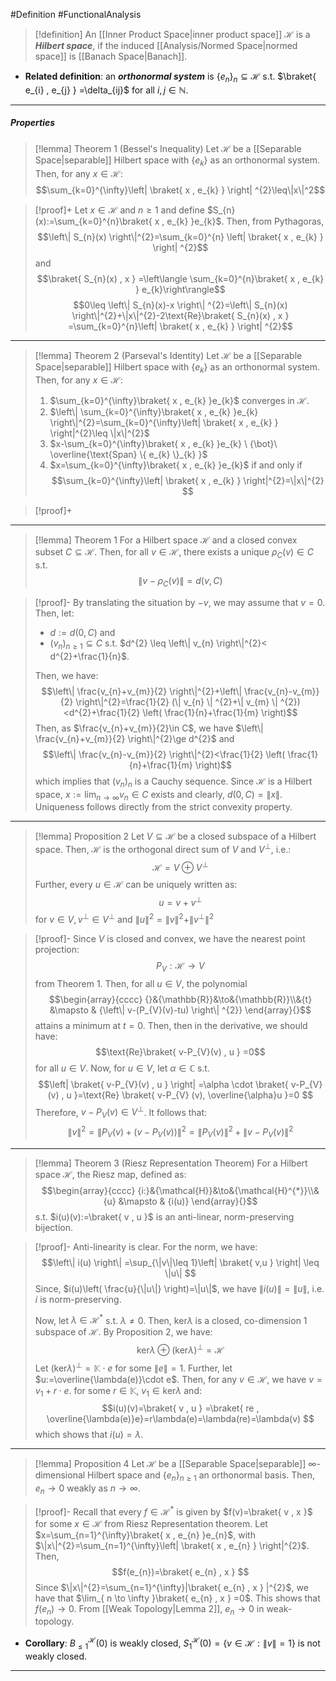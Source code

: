 #Definition #FunctionalAnalysis 
> [!definition]
> An [[Inner Product Space|inner product space]] $\mathcal{H}$ is a ***Hilbert space***, if the induced [[Analysis/Normed Space|normed space]] is [[Banach Space|Banach]].
- **Related definition**: an ***orthonormal system*** is $\{ e_{n} \}_{n}\subseteq \mathcal{H}$ s.t. $\braket{ e_{i} , e_{j} } =\delta_{ij}$ for all $i,j\in \mathbb{N}$.
---
##### Properties
> [!lemma] Theorem 1 (Bessel's Inequality)
> Let $\mathcal{H}$ be a [[Separable Space|separable]] Hilbert space with $\{ e_{k} \}$ as an orthonormal system. Then, for any $x\in \mathcal{H}$: 
$$\sum_{k=0}^{\infty}\left| \braket{ x , e_{k} }  \right| ^{2}\leq\|x\|^2$$

> [!proof]+
> Let $x\in \mathcal{H}$ and $n\geq 1$ and define $S_{n}(x):=\sum_{k=0}^{n}\braket{ x , e_{k} }e_{k}$. Then, from Pythagoras, $$\left\| S_{n}(x) \right\|^{2}=\sum_{k=0}^{n} \left| \braket{ x , e_{k} }  \right| ^{2}$$and $$\braket{ S_{n}(x) , x } =\left\langle \sum_{k=0}^{n}\braket{ x , e_{k} } e_{k}\right\rangle$$$$0\leq \left\| S_{n}(x)-x \right\| ^{2}=\left\| S_{n}(x) \right\|^{2}+\|x\|^{2}-2\text{Re}\braket{ S_{n}(x) , x }  =\sum_{k=0}^{n}\left| \braket{ x , e_{k} }  \right| ^{2}$$
---
> [!lemma] Theorem 2 (Parseval's Identity)
> Let $\mathcal{H}$ be a [[Separable Space|separable]] Hilbert space with $\{ e_{k} \}$ as an orthonormal system. Then, for any $x\in \mathcal{H}$:
> 1. $\sum_{k=0}^{\infty}\braket{ x , e_{k} }e_{k}$ converges in $\mathcal{H}$.
> 2. $\left\| \sum_{k=0}^{\infty}\braket{ x , e_{k} }e_{k} \right\|^{2}=\sum_{k=0}^{\infty}\left| \braket{ x , e_{k} } \right|^{2}\leq \|x\|^{2}$
> 3. $x-\sum_{k=0}^{\infty}\braket{ x , e_{k} }e_{k} \ {\bot}\ \overline{\text{Span} \{ e_{k} \}_{k}  }$
> 4. $x=\sum_{k=0}^{\infty}\braket{ x , e_{k} }e_{k}$ if and only if $$\sum_{k=0}^{\infty}\left| \braket{ x , e_{k} }  \right|^{2}=\|x\|^{2} $$

> [!proof]+
---
> [!lemma] Theorem 1
> For a Hilbert space $\mathcal{H}$ and a closed convex subset $C\subseteq \mathcal{H}$. Then, for all $v\in \mathcal{H}$, there exists a unique $\rho_{C}(v)\in C$ s.t.
> $$\|v-\rho_{C}(v)\|=d(v,C)$$

> [!proof]-
> By translating the situation by $-v$, we may assume that $v=0$. Then, let:
> - $d:=d(0,C)$ and
> - $(v_{n})_{n\geq 1}\subseteq C$ s.t. $d^{2} \leq \left\| v_{n} \right\|^{2}< d^{2}+\frac{1}{n}$.
>   
> Then, we have: $$\left\| \frac{v_{n}+v_{m}}{2} \right\|^{2}+\left\| \frac{v_{n}-v_{m}}{2} \right\|^{2}=\frac{1}{2} (\| v_{n} \| ^{2}+\|  v_{m} \| ^{2})  <d^{2}+\frac{1}{2} \left( \frac{1}{n}+\frac{1}{m} \right)$$ Then, as $\frac{v_{n}+v_{m}}{2}\in C$, we have $\left\| \frac{v_{n}+v_{m}}{2} \right\|^{2}\ge d^{2}$ and $$\left\| \frac{v_{n}-v_{m}}{2} \right\|^{2}<\frac{1}{2} \left( \frac{1}{n}+\frac{1}{m} \right)$$ which implies that $(v_{n})_{n}$ is a Cauchy sequence. Since $\mathcal{H}$ is a Hilbert space, $x:=\lim_{ n \to \infty }v_{n}\in C$ exists and clearly, $d(0,C)=\|x\|$. Uniqueness follows directly from the strict convexity property.

---
> [!lemma] Proposition 2
> Let $V \subseteq \mathcal{H}$ be a closed subspace of a Hilbert space.  Then, $\mathcal{H}$ is the orthogonal direct sum of $V$ and $V^{\bot}$, i.e.: $$\mathcal{H}= V \oplus V^{\bot}$$
> Further, every $u\in \mathcal{H}$ can be uniquely written as: $$u=v+v^{\bot}$$for $v\in V,v^{\bot}\in V^{\bot}$ and $\|u\|^{2}=\|v\|^{2}+\|v^{\bot}\|^2$

>[!proof]-
>Since $V$ is closed and convex, we have the nearest point projection: $$P_{V}:\mathcal{H} \to V$$from Theorem 1.  Then, for all $u\in V$, the polynomial $$\begin{array}{cccc} {}&{\mathbb{R}}&\to&{\mathbb{R}}\\&{t} &\mapsto & {\left\| v-(P_{V}(v)-tu) \right\| ^{2}} \end{array}{}$$attains a minimum at $t=0$. Then, then in the derivative, we should have: $$\text{Re}\braket{ v-P_{V}(v) , u } =0$$for all $u\in V$. Now, for $u\in V$, let $\alpha\in \mathbb{C}$ s.t. $$\left| \braket{ v-P_{V}(v) , u }  \right| =\alpha \cdot \braket{ v-P_{V}(v) , u }=\text{Re} \braket{ v-P_{V} (v), \overline{\alpha}u }=0  $$Therefore, $v-P_{V}(v)\in V^{\bot}$. It follows that: $$\|v\|^2=\left\| P_{V}(v)+(v-P_{V}(v)) \right\|^{2}=\left\| P_{V}(v) \right\| ^2+\left\| v-P_{V}(v) \right\| ^2$$
---
> [!lemma] Theorem 3 (Riesz Representation Theorem)
> For a Hilbert space $\mathcal{H}$, the Riesz map, defined as: $$\begin{array}{cccc} {i:}&{\mathcal{H}}&\to&{\mathcal{H}^{*}}\\&{u} &\mapsto & {i(u)} \end{array}{}$$s.t. $i(u)(v):=\braket{ v , u }$ is an anti-linear, norm-preserving bijection.

> [!proof]-
> Anti-linearity is clear. For the norm, we have: $$\left\| i(u) \right\| =\sup_{\|v\|\leq 1}\left| \braket{ v,u }  \right| \leq \|u\| $$Since, $i(u)\left( \frac{u}{\|u\|} \right)=\|u\|$, we have $\|i(u)\|=\|u\|$, i.e. $i$ is norm-preserving.
> 
> Now, let $\lambda\in \mathcal{H}^{*}$ s.t. $\lambda\neq 0$. Then, $\text{ker}\lambda$ is a closed, co-dimension 1 subspace of $\mathcal{H}$. By Proposition 2, we have: $$\text{ker}\lambda \oplus (\text{ker}\lambda)^{\bot}=\mathcal{H}$$Let $(\text{ker}\lambda)^{\bot}=\mathbb{K}\cdot e$ for some $\|e\|=1$. Further, let $u:=\overline{\lambda(e)}\cdot e$. Then, for any $v\in \mathcal{H}$, we have $v=v_{1} +r \cdot e$. for some $r\in \mathbb{K}$, $v_{1}\in \text{ker}\lambda$ and:$$i(u)(v)=\braket{ v , u } =\braket{ re ,  \overline{\lambda(e)}e}=r\lambda(e)=\lambda(re)=\lambda(v) $$which shows that $i(u)=\lambda$.
---
> [!lemma] Proposition 4
> Let $\mathcal{H}$ be a [[Separable Space|separable]] $\infty$-dimensional Hilbert space and $\{ e_{n} \}_{n\geq 1}$ an orthonormal basis. Then, $e_{n}\to 0$ weakly as $n\to \infty$.


> [!proof]-
> Recall that every $f\in \mathcal{H}^{*}$ is given by $f(v)=\braket{ v , x }$ for some $x\in \mathcal{H}$ from Riesz Representation theorem. Let $x=\sum_{n=1}^{\infty}\braket{ x , e_{n} }e_{n}$, with $\|x\|^{2}=\sum_{n=1}^{\infty}\left| \braket{ x , e_{n} } \right|^{2}$. Then, $$f(e_{n})=\braket{ e_{n} , x } $$Since $\|x\|^{2}=\sum_{n=1}^{\infty}|\braket{ e_{n} , x } |^{2}$, we have that $\lim_{ n \to \infty }\braket{ e_{n} , x } =0$. This shows that $f(e_{n})\to 0$. From [[Weak Topology|Lemma 2]], $e_{n}\to{0}$ in weak-topology.
- **Corollary**: $B_{\leq 1}^\mathcal{H}(0)$ is weakly closed, $S_{1}^\mathcal{H}(0)=\{ v\in \mathcal{H}:\|v\|=1 \}$ is not weakly closed.
---

